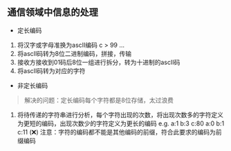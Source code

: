 ## 通信领域中信息的处理

* 定长编码
1. 将汉字或字母准换为ascII编码 c > 99 ...
2. 将ascII码转为8位二进制编码，拼接，传输
3. 接收方接收到01码后8位一组进行拆分，转为十进制的ascII码
4. 将ascII码转为对应的字符

* 非定长编码
> 解决的问题：定长编码每个字符都是8位存储，太过浪费
1. 将待传递的字符串进行分析，每个字符出现的次数，将出现次数多的字符定义为更短的编码，出现次数少的字符定义为更长的编码
e.g.
a:1 b:3 c:80
a:0 b:1 c:11 (❌)
注意：字符的编码都不能是其他编码的前缀，符合此要求的编码为前缀编码

